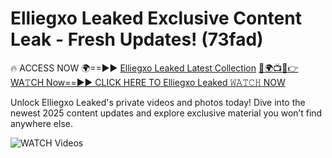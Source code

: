 # Elliegxo Leaked Exclusive Content Leak - Fresh Updates! (73fad)

🔥 ACCESS NOW 🌍==►► <a href="https://tinyurl.com/3fjeunct" rel="nofollow">Elliegxo Leaked Latest Collection</a></h3>
[🔴🌍📺📱👉WA𝚃CH Now==►► CLICK HERE TO Elliegxo Leaked 𝚆𝙰𝚃𝙲𝙷 NOW](https://tinyurl.com/3fjeunct)

Unlock Elliegxo Leaked's private videos and photos today! Dive into the newest 2025 content updates and explore exclusive material you won’t find anywhere else.


<a href="https://tinyurl.com/3fjeunct" rel="nofollow" data-target="animated-image.originalLink"><img src="https://camo.githubusercontent.com/8a4f000d20f83aca3bf7ec5f350d767afa0574a8a352519fd8cfa583a6f93a33/68747470733a2f2f692e696d6775722e636f6d2f644a486b345a712e676966" alt="WATCH Videos" data-canonical-src="https://i.imgur.com/dJHk4Zq.gif" style="max-width: 100%; display: inline-block;" data-target="animated-image.originalImage"></a>
